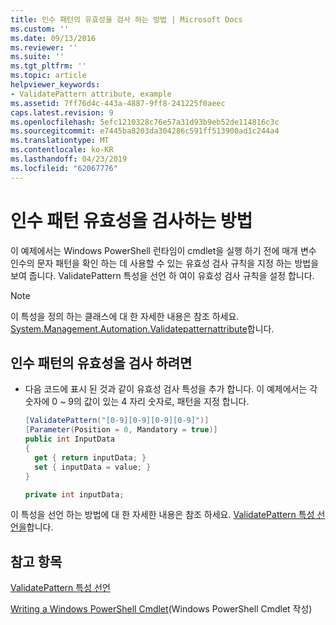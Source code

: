 ```yaml
---
title: 인수 패턴의 유효성을 검사 하는 방법 | Microsoft Docs
ms.custom: ''
ms.date: 09/13/2016
ms.reviewer: ''
ms.suite: ''
ms.tgt_pltfrm: ''
ms.topic: article
helpviewer_keywords:
- ValidatePattern attribute, example
ms.assetid: 7ff76d4c-443a-4887-9ff8-241225f0aeec
caps.latest.revision: 9
ms.openlocfilehash: 5efc1210328c76e57a31d93b9eb52de114816c3c
ms.sourcegitcommit: e7445ba8203da304286c591ff513900ad1c244a4
ms.translationtype: MT
ms.contentlocale: ko-KR
ms.lasthandoff: 04/23/2019
ms.locfileid: "62067776"
---
```

# <a name="how-to-validate-an-argument-pattern"></a>인수 패턴 유효성을 검사하는 방법

이 예제에서는 Windows PowerShell 런타임이 cmdlet을 실행 하기 전에 매개 변수 인수의 문자 패턴을 확인 하는 데 사용할 수 있는 유효성 검사 규칙을 지정 하는 방법을 보여 줍니다. ValidatePattern 특성을 선언 하 여이 유효성 검사 규칙을 설정 합니다.

> [!NOTE]
> 이 특성을 정의 하는 클래스에 대 한 자세한 내용은 참조 하세요. [System.Management.Automation.Validatepatternattribute](/dotnet/api/System.Management.Automation.ValidatePatternAttribute)합니다.

## <a name="to-validate-an-argument-pattern"></a>인수 패턴의 유효성을 검사 하려면

- 다음 코드에 표시 된 것과 같이 유효성 검사 특성을 추가 합니다. 이 예제에서는 각 숫자에 0 ~ 9의 값이 있는 4 자리 숫자로, 패턴을 지정 합니다.

    ```csharp
    [ValidatePattern("[0-9][0-9][0-9][0-9]")]
    [Parameter(Position = 0, Mandatory = true)]
    public int InputData
    {
      get { return inputData; }
      set { inputData = value; }
    }

    private int inputData;
    ```

이 특성을 선언 하는 방법에 대 한 자세한 내용은 참조 하세요. [ValidatePattern 특성 선언을](./validatepattern-attribute-declaration.md)합니다.

## <a name="see-also"></a>참고 항목

[ValidatePattern 특성 선언](./validatepattern-attribute-declaration.md)

[Writing a Windows PowerShell Cmdlet](./writing-a-windows-powershell-cmdlet.md)(Windows PowerShell Cmdlet 작성)
